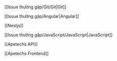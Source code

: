 [[Issue thường gặp/Git/Git|Git]]

[[Issue thường gặp/Angular|Angular]]

[[Nestjs]]

  

[[Issue thường gặp/JavaScript/JavaScript|JavaScript]]

  

[[Apetechs API]]

[[Apetechs Frontend]]